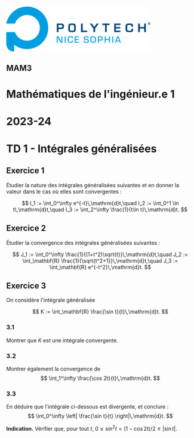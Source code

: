 ![PNS](https://raw.githubusercontent.com/pns-mam/mi1/master/logo-pns.png)
## MAM3
# Mathématiques de l'ingénieur.e 1
# 2023-24

# TD 1 - Intégrales généralisées

## Exercice 1
Étudier la nature des intégrales généralisées suivantes et en donner la valeur dans le cas où elles sont convergentes :

$$
  I_1 := \int_0^\infty e^{-t}\,\mathrm{d}t,\quad
  I_2 := \int_0^1 \ln t\,\mathrm{d}t,\quad
  I_3 := \int_2^\infty \frac{1}{t\ln t}\,\mathrm{d}t.
$$

## Exercice 2
Étudier la convergence des intégrales généralisées suivantes : 

$$
  J_1 := \int_0^\infty \frac{1}{(1+t^2)\sqrt{t}}\,\mathrm{d}t,\quad
  J_2 := \int_\mathbf{R} \frac{1}{\sqrt{t^2+1}}\,\mathrm{d}t,\quad
  J_3 := \int_\mathbf{R} e^{-t^2}\,\mathrm{d}t.
$$

## Exercice 3
On considère l'intégrale généralisée

$$
  K := \int_\mathbf{R} \frac{\sin t}{t}\,\mathrm{d}t.
$$

### 3.1
Montrer que $K$ est une intégrale convergente. 

### 3.2
Montrer également la convergence de
$$
  \int_1^\infty \frac{\cos 2t}{t}\,\mathrm{d}t.
$$

### 3.3
En déduire que l'intégrale ci-dessous est divergente, et conclure :
$$
  \int_0^\infty \left| \frac{\sin t}{t} \right|\,\mathrm{d}t.
$$

**Indication.** Vérifier que, pour tout $t$, $0 \leq \sin^2 t = (1-\cos 2t)/2 \leq |\sin t|$.
